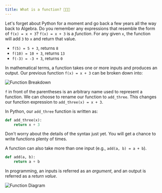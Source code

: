 ```yaml
---
title: What is a function? 👩🏽‍🌾
---
```


Let's forget about Python for a moment and go back a few years all the way back to Algebra. Do you remember any expressions that resemble the form of `f(x) = x + 3`? `f(x) = x + 3` is a _function_. For any given `x`, the function will add `3` to `x` and return that value.

- `f(5) = 5 + 3`, returns `8`
- `f(10) = 10 + 3`, returns `13`
- `f(-3) = -3 + 3`, returns `0`

In mathematical terms, a function takes one or more inputs and produces an output. Our previous function `f(x) = x + 3` can be broken down into:

![Function Breakdown](https://accy570-fa2020-course-site-assets.s3-us-west-2.amazonaws.com/images/function-breakdown-01.png)

`f` in front of the parentheses is an arbitrary name used to represent a function. We can choose to rename our function to `add_three`. This changes our function expression to `add_three(x) = x + 3`.

In Python, our `add_three` function is written as:

```python
def add_three(x):
	return x + 3
```

Don't worry about the details of the syntax just yet. You will get a chance to write functions plenty of times.

A function can also take more than one input (e.g., `add(a, b) = a + b`).

```python
def add(a, b):
	return a + b
```

In programming, an inputs is referred as an _argument_, and an output is referred as a _return value_.

![Function Diagram](https://accy570-fa2020-course-site-assets.s3-us-west-2.amazonaws.com/images/function-diagram-01.png)
